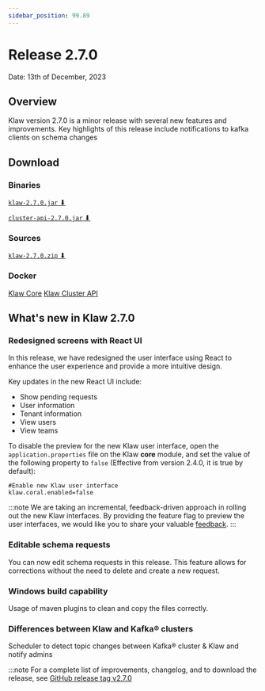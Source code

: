 ```yaml
---
sidebar_position: 99.89
---
```


# Release 2.7.0

Date: 13th of December, 2023

## Overview

Klaw version 2.7.0 is a minor release with several new features and
improvements. Key highlights of this release include notifications to
kafka clients on schema changes

## Download

### Binaries

[`klaw-2.7.0.jar` ⬇︎](https://github.com/Aiven-Open/klaw/releases/download/v2.7.0/klaw-2.7.0.jar)

[`cluster-api-2.7.0.jar` ⬇](https://github.com/Aiven-Open/klaw/releases/download/v2.7.0/cluster-api-2.7.0.jar)

### Sources

[`klaw-2.7.0.zip` ⬇](https://github.com/Aiven-Open/klaw/archive/refs/tags/v2.7.0.zip)

### Docker

[Klaw Core](https://hub.docker.com/r/aivenoy/klaw-core)
[Klaw Cluster API](https://hub.docker.com/r/aivenoy/klaw-cluster-api)

## What's new in Klaw 2.7.0

### Redesigned screens with React UI

In this release, we have redesigned the user interface using React to enhance the user experience and provide a more intuitive design.

Key updates in the new React UI include:

- Show pending requests
- User information
- Tenant information
- View users
- View teams

To disable the preview for the new Klaw user interface, open the
`application.properties` file on the Klaw **core** module, and set the
value of the following property to `false` (Effective from version 2.4.0, it
is true by default):

    #Enable new Klaw user interface
    klaw.coral.enabled=false

:::note
We are taking an incremental, feedback-driven approach in rolling out
the new Klaw interfaces. By providing the feature flag to preview the user
interfaces, we would like you to share your valuable
[feedback](https://github.com/aiven/klaw/issues/new?assignees=&labels=&template=03_feature.md).
:::

### Editable schema requests

You can now edit schema requests in this release. This feature allows for corrections without the need to delete and
create a new request.

### Windows build capability

Usage of maven plugins to clean and copy the files correctly.

### Differences between Klaw and Kafka® clusters

Scheduler to detect topic changes between Kafka® cluster & Klaw and notify admins

:::note
For a complete list of improvements, changelog, and to download the
release, see [GitHub release tag v2.7.0](https://github.com/aiven/klaw/releases/tag/v2.7.0)
